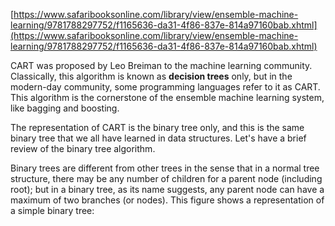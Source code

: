 [https://www.safaribooksonline.com/library/view/ensemble-machine-learning/9781788297752/f1165636-da31-4f86-837e-814a97160bab.xhtml](https://www.safaribooksonline.com/library/view/ensemble-machine-learning/9781788297752/f1165636-da31-4f86-837e-814a97160bab.xhtml)

CART was proposed by Leo Breiman to the machine learning community. Classically, this algorithm is known as **decision trees** only, but in the modern-day community, some programming languages refer to it as CART. This algorithm is the cornerstone of the ensemble machine learning system, like bagging and boosting.

The representation of CART is the binary tree only, and this is the same binary tree that we all have learned in data structures. Let's have a brief review of the binary tree algorithm.

Binary trees are different from other trees in the sense that in a normal tree structure, there may be any number of children for a parent node \(including root\); but in a binary tree, as its name suggests, any parent node can have a maximum of two branches \(or nodes\). This figure shows a representation of a simple binary tree:

